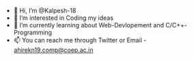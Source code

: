 - 👋 Hi, I’m @Kalpesh-18
- 👀 I’m interested in Coding my ideas
- 🌱 I’m currently learning about Web-Devlopement and C/C++-Programming
- 📫 You can reach me through Twitter or Email - ahirekn19.comp@coep.ac.in

<!---
Kalpesh-18/Kalpesh-18 is a ✨ special ✨ repository because its `README.md` (this file) appears on your GitHub profile.
You can click the Preview link to take a look at your changes.
--->
